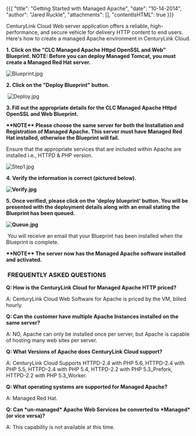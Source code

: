 {{{
  "title": "Getting Started with Managed Apache",
  "date": "10-14-2014",
  "author": "Jared Ruckle",
  "attachments": [],
  "contentIsHTML": true
}}}

<p>CenturyLink Cloud Web server application offers a reliable, high-performance, and secure vehicle for delivery HTTP content to end users. Here's how to create a managed Apache environment in CenturyLink Cloud.</p>
<p><strong>1. Click on the “CLC Managed Apache Httpd OpenSSL and Web” Blueprint.&nbsp;<strong><strong>NOTE: Before you can deploy Managed Tomcat, you must create a Managed Red Hat server.</strong></strong>
  </strong>
</p>
<p><img src="https://t3n.zendesk.com/attachments/token/VIHT5TTghmisNCwKXeYLCY7Zy/?name=Blueprint.jpg" alt="Blueprint.jpg" />
</p>
<p><strong>2. Click on the "Deploy Blueprint" button.</strong>
</p>
<p>&nbsp;<img src="https://t3n.zendesk.com/attachments/token/xsz4c4mmuKqWPLKyMiCjpTyTF/?name=Deploy.jpg" alt="Deploy.jpg" /></p>
<p><strong>3. Fill out the appropriate details for the CLC Managed Apache Httpd OpenSSL and Web Blueprint.</strong>
</p>
<p><strong>**NOTE** Please choose the same server for both the Installation and Registration of Managed Apache. This server must have Managed Red Hat installed, otherwise the Blueprint will fail.</strong>
</p>
<p>Ensure that the appropriate services that are included within&nbsp;Apache are installed i.e., HTTPD &amp; PHP version.</p>
<p><img src="https://t3n.zendesk.com/attachments/token/uSEvjB9JpUULzyPazA0hyvTmm/?name=Step1.jpg" alt="Step1.jpg" />
</p>
<p><strong>4. Verify the information is correct (pictured below).</strong>
</p>
<p><strong><img src="https://t3n.zendesk.com/attachments/token/WLl4tuQE5uUGaSrsbqI8IMmDr/?name=Verify.jpg" alt="Verify.jpg" />&nbsp;</strong>
</p>
<p><strong>5. Once verified, please click on the 'deploy blueprint' button. You will be presented with the deployment details along with an email stating the Blueprint has been queued.</strong>
</p>
<p><strong><img src="https://t3n.zendesk.com/attachments/token/m1TZIy6fdYQbHXNj8hFtICbw2/?name=Queue.jpg" alt="Queue.jpg" /></strong></p>
<p>&nbsp;You will receive an email that your Blueprint has been installed when the Blueprint is complete.</p>
<p><strong>**NOTE** The server now has the Managed Apache software installed and activated.</strong>
</p>
<h3><strong>&nbsp;FREQUENTLY ASKED QUESTIONS</strong></h3>
<p><strong>Q: How is the CenturyLink Cloud for Managed Apache HTTP priced? </strong>
</p>
<p>A: CenturyLink Cloud Web Software for Apache is priced by the VM, billed hourly.</p>
<p><strong>Q: Can the customer have multiple Apache Instances installed on the same server? </strong>
</p>
<p>A:&nbsp;NO, Apache can only be installed once per server, but Apache is capable of hosting many web sites per server.</p>
<p><strong>Q: What Versions of Apache does CenturyLink Cloud support? </strong>
</p>
<p>A:&nbsp;CenturyLink Cloud Supports HTTPD-2.4 with PHP 5.6, HTTPD-2.4 with PHP 5.5, HTTPD-2.4 with PHP 5.4, HTTPD-2.2 with PHP 5.3_Prefork, HTTPD-2.2 with PHP 5.3_Worker.</p>
<p><strong>Q: What operating systems are supported for Managed Apache? </strong>
</p>
<p>A: Managed Red Hat.
</p>
<p><strong>Q: Can *un-managed* Apache Web Services be converted to *Managed* (or vice versa)?</strong>
</p>
<p>A: This capability is not available at this time.</p>
